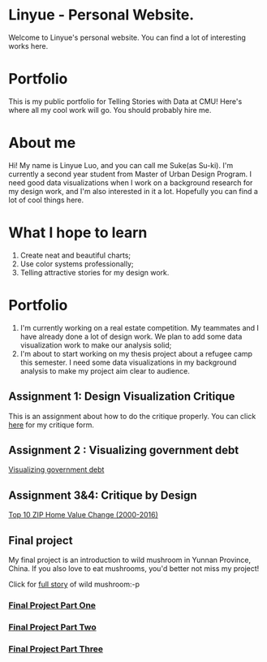 # Linyue - Personal Website.
Welcome to Linyue's personal website. You can find a lot of interesting works here.

# Portfolio
This is my public portfolio for Telling Stories with Data at CMU!  Here's where all my cool work will go.  You should probably hire me. 

# About me
Hi! My name is Linyue Luo, and you can call me Suke(as Su-ki). I'm currently a second year student from Master of Urban Design Program. I need good data visualizations when I work on a background research for my design work, and I'm also interested in it a lot. Hopefully you can find a lot of cool things here.

# What I hope to learn
1. Create neat and beautiful charts;
2. Use color systems professionally;
3. Telling attractive stories for my design work.

# Portfolio
1. I'm currently working on a real estate competition. My teammates and I have already done a lot of design work. We plan to add some data visualization work to make our analysis solid;
2. I'm about to start working on my thesis project about a refugee camp this semester. I need some data visualizations in my background analysis to make my project aim clear to audience.

## Assignment 1: Design Visualization Critique

This is an assignment about how to do the critique properly. You can click [here](https://docs.google.com/spreadsheets/d/1tjUjSAL6dG2lJLaouDUY7-N8gXsR4OQ2T7eh9rYL5ps/edit#gid=747157950/) for my critique form.

## Assignment 2 : Visualizing government debt
[Visualizing government debt](/dataviz2.md)

## Assignment 3&4: Critique by Design
[Top 10 ZIP Home Value Change (2000-2016)](/dataviz3.md)

## Final project

My final project is an introduction to wild mushroom in Yunnan Province, China. If you also love to eat mushrooms, you'd better not miss my project!

Click for [full story](https://linyue-final-project.shorthandstories.com/magical-jier/index.html) of wild mushroom:-p

### [Final Project Part One](/final_project_part1.md)

### [Final Project Part Two](/final_project_part2.md)

### [Final Project Part Three](/final_project_part3.md)
